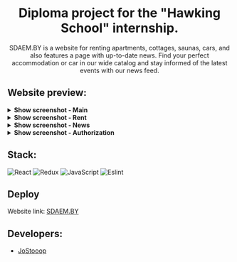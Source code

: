<div align="center">
      <h1>Diploma project for the "Hawking School" internship.</h1>
        <p>SDAEM.BY is a website for renting apartments, cottages, saunas, cars, and also features a page with up-to-date news. Find your perfect accommodation or car in our wide catalog and stay informed of the latest events with our news feed.</p>
</div>

## Website preview:
<details><summary><b>Show screenshot - Main</b></summary>

![screen--jostooop--website-sdaemBy](readme-images/main.png)
</details>

<details><summary><b>Show screenshot - Rent</b></summary>

![screen--jostooop--website-sdaemBy](readme-images/rent.png)
</details>

<details><summary><b>Show screenshot - News</b></summary>

![screen--jostooop--website-sdaemBy](readme-images/news.png)
</details>

<details><summary><b>Show screenshot - Authorization</b></summary>

![screen--jostooop--website-sdaemBy](readme-images/log.png)
</details>


## Stack:
![React](https://img.shields.io/badge/-React-090909?style=for-the-badge&logo=React&logoColor=F8C52)
![Redux](https://img.shields.io/badge/Redux-593D88?style=for-the-badge&logo=redux&logoColor=white)
![JavaScript](https://img.shields.io/badge/JavaScript-F7DF1E?style=for-the-badge&logo=javascript&logoColor=black)
![Eslint](https://img.shields.io/badge/eslint-3A33D1?style=for-the-badge&logo=eslint&logoColor=white)

## Deploy
Website link: [SDAEM.BY](https://website-sdaem-gsjqd7uuy-jostooop.vercel.app/)

## Developers:
- [JoStooop](https://github.com/JoStooop)
